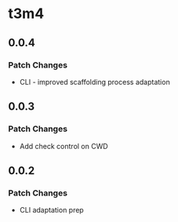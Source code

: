 # t3m4

## 0.0.4

### Patch Changes

- CLI - improved scaffolding process adaptation

## 0.0.3

### Patch Changes

- Add check control on CWD

## 0.0.2

### Patch Changes

- CLI adaptation prep

